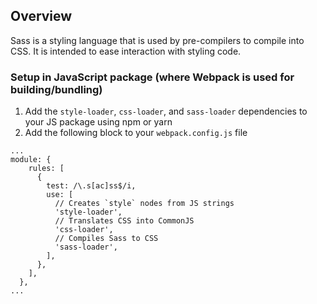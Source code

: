 ## Overview
Sass is a styling language that is used by pre-compilers to compile into CSS. It is intended to ease interaction with styling code.

### Setup in JavaScript package (where Webpack is used for building/bundling)
1. Add the `style-loader`, `css-loader`, and `sass-loader` dependencies to your JS package using npm or yarn
2. Add the following block to your `webpack.config.js` file
```
...
module: {
    rules: [
      {
        test: /\.s[ac]ss$/i,
        use: [
          // Creates `style` nodes from JS strings
          'style-loader',
          // Translates CSS into CommonJS
          'css-loader',
          // Compiles Sass to CSS
          'sass-loader',
        ],
      },
    ],
  },
...
```